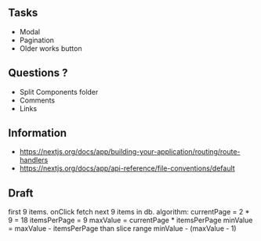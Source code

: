 ## Tasks
- Modal
- Pagination
- Older works button

## Questions ?
- Split Components folder
- Comments
- Links

## Information 
- https://nextjs.org/docs/app/building-your-application/routing/route-handlers
- https://nextjs.org/docs/app/api-reference/file-conventions/default







## Draft


first 9 items. onClick fetch next 9 items in db.
algorithm: 
currentPage = 2 * 9 = 18 
itemsPerPage = 9
maxValue = currentPage * itemsPerPage
minValue = maxValue - itemsPerPage
than 
slice range minValue - (maxValue - 1)